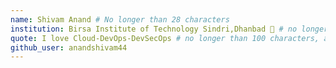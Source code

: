 ```yaml
---
name: Shivam Anand # No longer than 28 characters
institution: Birsa Institute of Technology Sindri,Dhanbad 🚩 # no longer than 58 characters
quote: I love Cloud-DevOps-DevSecOps # no longer than 100 characters, avoid using quotes(") to guarantee the format remains the same.
github_user: anandshivam44
---
```

